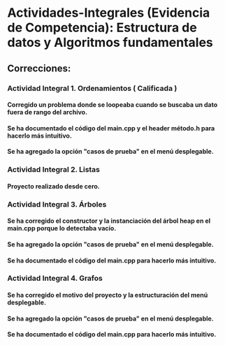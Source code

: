 # Actividades-Integrales (Evidencia de Competencia): Estructura de datos y Algoritmos fundamentales

## Correcciones: 

### Actividad Integral 1. Ordenamientos ( Calificada )

#### Corregido un problema donde se loopeaba cuando se buscaba un dato fuera de rango del archivo.

#### Se ha documentado el código del main.cpp y el header método.h para hacerlo más intuitivo.

#### Se ha agregado la opción "casos de prueba" en el menú desplegable.

### Actividad Integral 2. Listas

#### Proyecto realizado desde cero.

### Actividad Integral 3. Árboles

#### Se ha corregido el constructor y la instanciación del árbol heap en el main.cpp porque lo detectaba vacío.

#### Se ha agregado la opción "casos de prueba" en el menú desplegable.

#### Se ha documentado el código del main.cpp para hacerlo más intuitivo.

### Actividad Integral 4. Grafos

#### Se ha corregido el motivo del proyecto y la estructuración del menú desplegable.

#### Se ha agregado la opción "casos de prueba" en el menú desplegable.

#### Se ha documentado el código del main.cpp para hacerlo más intuitivo.
